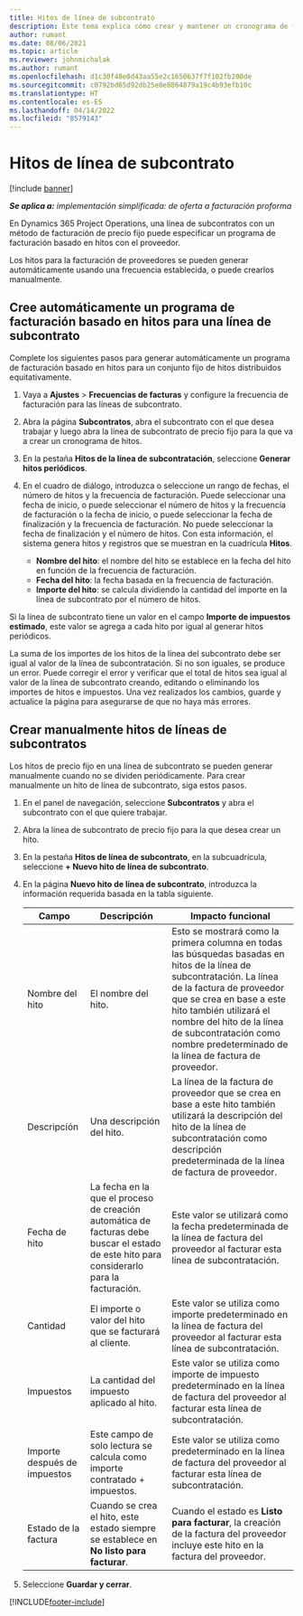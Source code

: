 ```yaml
---
title: Hitos de línea de subcontrato
description: Este tema explica cómo crear y mantener un cronograma de facturas basado en hitos para un subcontrato con un proveedor.
author: rumant
ms.date: 08/06/2021
ms.topic: article
ms.reviewer: johnmichalak
ms.author: rumant
ms.openlocfilehash: d1c30f48e0d43aa55e2c1650637f7f102fb200de
ms.sourcegitcommit: c0792bd65d92db25e0e8864879a19c4b93efb10c
ms.translationtype: HT
ms.contentlocale: es-ES
ms.lasthandoff: 04/14/2022
ms.locfileid: "8579143"
---
```

# <a name="subcontract-line-milestones"></a>Hitos de línea de subcontrato

[!include [banner](../../includes/dataverse-preview.md)]

_**Se aplica a:** implementación simplificada: de oferta a facturación proforma_

En Dynamics 365 Project Operations, una línea de subcontratos con un método de facturación de precio fijo puede especificar un programa de facturación basado en hitos con el proveedor.

Los hitos para la facturación de proveedores se pueden generar automáticamente usando una frecuencia establecida, o puede crearlos manualmente.

## <a name="automatically-create-a-milestone-based-invoice-schedule-for-a-subcontract-line"></a>Cree automáticamente un programa de facturación basado en hitos para una línea de subcontrato

Complete los siguientes pasos para generar automáticamente un programa de facturación basado en hitos para un conjunto fijo de hitos distribuidos equitativamente.

1. Vaya a **Ajustes** > **Frecuencias de facturas** y configure la frecuencia de facturación para las líneas de subcontrato.
2. Abra la página **Subcontratos**, abra el subcontrato con el que desea trabajar y luego abra la línea de subcontrato de precio fijo para la que va a crear un cronograma de hitos.
3. En la pestaña **Hitos de la línea de subcontratación**, seleccione **Generar hitos periódicos**.
4. En el cuadro de diálogo, introduzca o seleccione un rango de fechas, el número de hitos y la frecuencia de facturación. Puede seleccionar una fecha de inicio, o puede seleccionar el número de hitos y la frecuencia de facturación o la fecha de inicio, o puede seleccionar la fecha de finalización y la frecuencia de facturación. No puede seleccionar la fecha de finalización y el número de hitos.
Con esta información, el sistema genera hitos y registros que se muestran en la cuadrícula **Hitos**.

   - **Nombre del hito**: el nombre del hito se establece en la fecha del hito en función de la frecuencia de facturación.
   - **Fecha del hito**: la fecha basada en la frecuencia de facturación.
   - **Importe del hito**: se calcula dividiendo la cantidad del importe en la línea de subcontrato por el número de hitos.

Si la línea de subcontrato tiene un valor en el campo **Importe de impuestos estimado**, este valor se agrega a cada hito por igual al generar hitos periódicos.

La suma de los importes de los hitos de la línea del subcontrato debe ser igual al valor de la línea de subcontratación. Si no son iguales, se produce un error. Puede corregir el error y verificar que el total de hitos sea igual al valor de la línea de subcontrato creando, editando o eliminando los importes de hitos e impuestos. Una vez realizados los cambios, guarde y actualice la página para asegurarse de que no haya más errores.

## <a name="manually-create-subcontract-line-milestones"></a>Crear manualmente hitos de líneas de subcontratos

Los hitos de precio fijo en una línea de subcontrato se pueden generar manualmente cuando no se dividen periódicamente. Para crear manualmente un hito de línea de subcontrato, siga estos pasos.

1. En el panel de navegación, seleccione **Subcontratos** y abra el subcontrato con el que quiere trabajar.
2. Abra la línea de subcontrato de precio fijo para la que desea crear un hito.
3. En la pestaña **Hitos de línea de subcontrato**, en la subcuadrícula, seleccione **+ Nuevo hito de línea de subcontrato**.
4. En la página **Nuevo hito de línea de subcontrato**, introduzca la información requerida basada en la tabla siguiente.

    | Campo | Descripción |Impacto funcional|
    | --- | --- |----------------------|
    | Nombre del hito | El nombre del hito. |Esto se mostrará como la primera columna en todas las búsquedas basadas en hitos de la línea de subcontratación. La línea de la factura de proveedor que se crea en base a este hito también utilizará el nombre del hito de la línea de subcontratación como nombre predeterminado de la línea de factura de proveedor.|
    | Descripción | Una descripción del hito. |La línea de la factura de proveedor que se crea en base a este hito también utilizará la descripción del hito de la línea de subcontratación como descripción predeterminada de la línea de factura de proveedor.|
    | Fecha de hito | La fecha en la que el proceso de creación automática de facturas debe buscar el estado de este hito para considerarlo para la facturación.| Este valor se utilizará como la fecha predeterminada de la línea de factura del proveedor al facturar esta línea de subcontratación. |
    | Cantidad | El importe o valor del hito que se facturará al cliente. |Este valor se utiliza como importe predeterminado en la línea de factura del proveedor al facturar esta línea de subcontratación. |
    | Impuestos | La cantidad del impuesto aplicado al hito.| Este valor se utiliza como importe de impuesto predeterminado en la línea de factura del proveedor al facturar esta línea de subcontratación. |
    | Importe después de impuestos | Este campo de solo lectura se calcula como importe contratado + impuestos.|Este valor se utiliza como predeterminado en la línea de factura del proveedor al facturar esta línea de subcontratación. |
    | Estado de la factura | Cuando se crea el hito, este estado siempre se establece en **No listo para facturar**.|  Cuando el estado es **Listo para facturar**, la creación de la factura del proveedor incluye este hito en la factura del proveedor. |

5. Seleccione **Guardar y cerrar**.


[!INCLUDE[footer-include](../../includes/footer-banner.md)]
